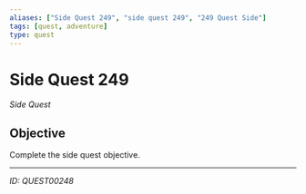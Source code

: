 ```yaml
---
aliases: ["Side Quest 249", "side quest 249", "249 Quest Side"]
tags: [quest, adventure]
type: quest
---
```


# Side Quest 249

*Side Quest*

## Objective
Complete the side quest objective.

---
*ID: QUEST00248*
